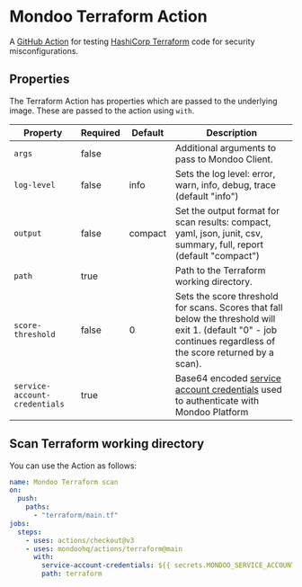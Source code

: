 # Mondoo Terraform Action

A [GitHub Action](https://github.com/features/actions) for testing [HashiCorp Terraform](https://terraform.io) code for security misconfigurations.

## Properties

The Terraform Action has properties which are passed to the underlying image. These are passed to the action using `with`.

| Property                      | Required | Default | Description                                                                                                                                                          |
| ----------------------------- | -------- | ------- | -------------------------------------------------------------------------------------------------------------------------------------------------------------------- |
| `args`                        | false    |         | Additional arguments to pass to Mondoo Client.                                                                                                                       |
| `log-level`                   | false    | info    | Sets the log level: error, warn, info, debug, trace (default "info")                                                                                                 |
| `output`                      | false    | compact | Set the output format for scan results: compact, yaml, json, junit, csv, summary, full, report (default "compact")                                                   |
| `path`                        | true     |         | Path to the Terraform working directory.                                                                                                                             |
| `score-threshold`             | false    | 0       | Sets the score threshold for scans. Scores that fall below the threshold will exit 1. (default "0" - job continues regardless of the score returned by a scan).      |
| `service-account-credentials` | true     |         | Base64 encoded [service account credentials](https://mondoo.com/docs/platform/service_accounts/#creating-service-accounts) used to authenticate with Mondoo Platform |

## Scan Terraform working directory

You can use the Action as follows:

```yaml
name: Mondoo Terraform scan
on:
  push:
    paths:
      - "terraform/main.tf"
jobs:
  steps:
    - uses: actions/checkout@v3
    - uses: mondoohq/actions/terraform@main
      with:
        service-account-credentials: ${{ secrets.MONDOO_SERVICE_ACCOUNT }}
        path: terraform
```
